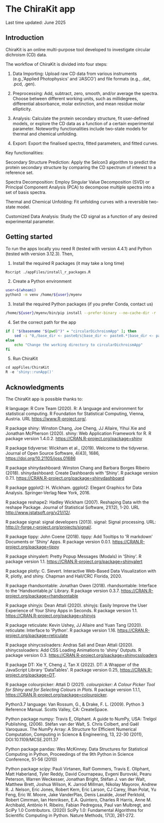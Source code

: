 # The ChiraKit app

Last time updated: June 2025 

## Introduction

ChiraKit is an online multi-purpose tool developed to investigate circular dichroism (CD) data. 

The workflow of ChiraKit is divided into four steps:

1) Data Importing: Upload raw CD data from various instruments (e.g.,'Applied Photophysics' and 'JASCO') and file formats (e.g., .dat, .pcd, .gen). 

2) Preprocessing: Add, subtract, zero, smooth, and/or average the spectra. Choose between different working units, such as millidegrees, differential absorbance, molar extinction, and mean residue molar ellipticity.

3) Analysis: Calculate the protein secondary structure, fit user-defined models, or explore the CD data as a function of a certain experimental parameter. Noteworthy functionalities include two-state models for thermal and chemical unfolding.

4) Export: Export the finalised spectra, fitted parameters, and fitted curves.

Key functionalities:

Secondary Structure Prediction: Apply the Selcon3 algorithm to predict the protein secondary structure by comparing the CD spectrum of interest to a reference set.

Spectra Decomposition: Employ Singular Value Decomposition (SVD) or Principal Component Analysis (PCA) to decompose multiple spectra into a set of basis spectra.

Thermal and Chemical Unfolding: Fit unfolding curves with a reversible two-state model.

Customized Data Analysis: Study the CD signal as a function of any desired experimental parameter.

## Getting started

To run the apps locally you need R (tested with version 4.4.1) and Python (tested with version 3.12.3). Then,

1) Install the required R packages (it may take a long time)

``` bash 
Rscript ./appFiles/install_r_packages.R
```

2) Create a Python environment

``` bash 
user=$(whoami) 
python3 -m venv /home/${user}/myenv
```

3) Install the required Python packages (if you prefer Conda, contact us)

```bash
/home/${user}/myenv/bin/pip install --prefer-binary --no-cache-dir -r ./appFiles/requirements.txt
```

4) Set the correct path for the app

``` bash 
if [ "$(basename "$(pwd)")" = "circularDichroismApp" ]; then
    sed -i "0,/base_dir <- paste0/s|base_dir <- paste0.*|base_dir <- paste0('$PWD', '/appFiles/ChiraKit/')|" appFiles/ChiraKit/global.R
else
    echo "Change the working directory to circularDichroismApp"
fi
```

5) Run ChiraKit

``` R 
cd appFiles/ChiraKit
R -e 'shiny::runApp()'
```

## Acknowledgments

The ChiraKit app is possible thanks to:

R language: R Core Team (2020). R: A language and environment for statistical computing. R Foundation for Statistical Computing, Vienna, Austria. URL https://www.R-project.org/.

R package shiny:   Winston Chang, Joe Cheng, JJ Allaire, Yihui Xie and Jonathan McPherson (2020). shiny: Web Application Framework for R. R package version 1.4.0.2. https://CRAN.R-project.org/package=shiny

R package tidyverse: Wickham et al., (2019). Welcome to the tidyverse. Journal of Open Source Software, 4(43), 1686, https://doi.org/10.21105/joss.01686

R package shinydashboard:   Winston Chang and Barbara Borges Ribeiro (2018). shinydashboard: Create Dashboards with 'Shiny'. R package version 0.7.1. https://CRAN.R-project.org/package=shinydashboard

R package ggplot2:   H. Wickham. ggplot2: Elegant Graphics for Data Analysis. Springer-Verlag New York, 2016.

R package reshape2:   Hadley Wickham (2007). Reshaping Data with the reshape Package. Journal of Statistical Software, 21(12), 1-20. URL http://www.jstatsoft.org/v21/i12/.

R package signal: signal developers (2013). signal: Signal processing. URL:
  http://r-forge.r-project.org/projects/signal/.

R package tippy:   John Coene (2018). tippy: Add Tooltips to 'R markdown' Documents or 'Shiny' Apps. R package version 0.0.1. https://CRAN.R-project.org/package=tippy

R package shinyalert:   Pretty Popup Messages (Modals) in 'Shiny'. R package version 1.1. https://CRAN.R-project.org/package=shinyalert

R package plotly:   C. Sievert. Interactive Web-Based Data Visualization with R, plotly, and shiny. Chapman and Hall/CRC Florida, 2020.

R package rhandsontable:   Jonathan Owen (2018). rhandsontable: Interface to the 'Handsontable.js' Library. R package version 0.3.7. https://CRAN.R-project.org/package=rhandsontable

R package shinyjs:   Dean Attali (2020). shinyjs: Easily Improve the User Experience of Your Shiny Apps in Seconds. R package version 1.1. https://CRAN.R-project.org/package=shinyjs

R package reticulate:   Kevin Ushey, JJ Allaire and Yuan Tang (2020). reticulate: Interface to 'Python'. R package version 1.16. https://CRAN.R-project.org/package=reticulate

R package shinycssloaders:   Andras Sali and Dean Attali (2020). shinycssloaders: Add CSS Loading Animations to 'shiny' Outputs. R package version 0.3. https://CRAN.R-project.org/package=shinycssloaders

R package DT: Xie Y, Cheng J, Tan X (2022). DT: A Wrapper of the JavaScript Library 'DataTables'. R package version 0.25, https://CRAN.R-project.org/package=DT.

R package colourpicker: Attali D (2021). _colourpicker: A Colour Picker Tool for Shiny and for Selecting Colours in Plots_. R package version 1.1.1, <https://CRAN.R-project.org/package=colourpicker>.

Python3.7 language: Van Rossum, G., & Drake, F. L. (2009). Python 3 Reference Manual. Scotts Valley, CA: CreateSpace.

Python package numpy: Travis E, Oliphant. A guide to NumPy, USA: Trelgol Publishing, (2006). Stéfan van der Walt, S. Chris Colbert, and Gaël Varoquaux. The NumPy Array: A Structure for Efficient Numerical Computation, Computing in Science & Engineering, 13, 22-30 (2011), DOI:10.1109/MCSE.2011.37

Python package pandas: Wes McKinney. Data Structures for Statistical Computing in Python, Proceedings of the 9th Python in Science Conference, 51-56 (2010)

Python package scipy: Pauli Virtanen, Ralf Gommers, Travis E. Oliphant, Matt Haberland, Tyler Reddy, David Cournapeau, Evgeni Burovski, Pearu Peterson, Warren Weckesser, Jonathan Bright, Stéfan J. van der Walt, Matthew Brett, Joshua Wilson, K. Jarrod Millman, Nikolay Mayorov, Andrew R. J. Nelson, Eric Jones, Robert Kern, Eric Larson, CJ Carey, İlhan Polat, Yu Feng, Eric W. Moore, Jake VanderPlas, Denis Laxalde, Josef Perktold, Robert Cimrman, Ian Henriksen, E.A. Quintero, Charles R Harris, Anne M. Archibald, Antônio H. Ribeiro, Fabian Pedregosa, Paul van Mulbregt, and SciPy 1.0 Contributors. (2020) SciPy 1.0: Fundamental Algorithms for Scientific Computing in Python. Nature Methods, 17(3), 261-272.